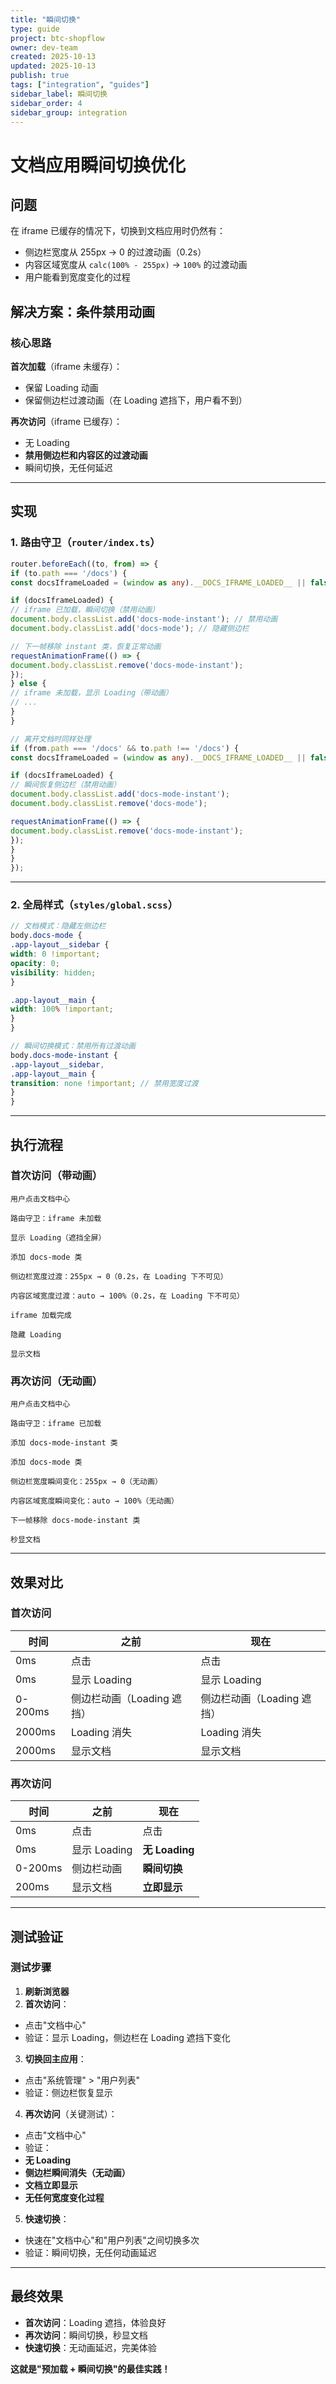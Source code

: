 ```yaml
---
title: "瞬间切换"
type: guide
project: btc-shopflow
owner: dev-team
created: 2025-10-13
updated: 2025-10-13
publish: true
tags: ["integration", "guides"]
sidebar_label: 瞬间切换
sidebar_order: 4
sidebar_group: integration
---
```

# 文档应用瞬间切换优化

## 问题

在 iframe 已缓存的情况下，切换到文档应用时仍然有：
- 侧边栏宽度从 255px → 0 的过渡动画（0.2s）
- 内容区域宽度从 `calc(100% - 255px)` → `100%` 的过渡动画
- 用户能看到宽度变化的过程

## 解决方案：条件禁用动画

### 核心思路

**首次加载**（iframe 未缓存）：
- 保留 Loading 动画
- 保留侧边栏过渡动画（在 Loading 遮挡下，用户看不到）

**再次访问**（iframe 已缓存）：
- 无 Loading
- **禁用侧边栏和内容区的过渡动画**
- 瞬间切换，无任何延迟

---

## 实现

### 1. 路由守卫（`router/index.ts`）

```typescript
router.beforeEach((to, from) => {
if (to.path === '/docs') {
const docsIframeLoaded = (window as any).__DOCS_IFRAME_LOADED__ || false;

if (docsIframeLoaded) {
// iframe 已加载，瞬间切换（禁用动画）
document.body.classList.add('docs-mode-instant'); // 禁用动画
document.body.classList.add('docs-mode'); // 隐藏侧边栏

// 下一帧移除 instant 类，恢复正常动画
requestAnimationFrame(() => {
document.body.classList.remove('docs-mode-instant');
});
} else {
// iframe 未加载，显示 Loading（带动画）
// ...
}
}

// 离开文档时同样处理
if (from.path === '/docs' && to.path !== '/docs') {
const docsIframeLoaded = (window as any).__DOCS_IFRAME_LOADED__ || false;

if (docsIframeLoaded) {
// 瞬间恢复侧边栏（禁用动画）
document.body.classList.add('docs-mode-instant');
document.body.classList.remove('docs-mode');

requestAnimationFrame(() => {
document.body.classList.remove('docs-mode-instant');
});
}
}
});
```

---

### 2. 全局样式（`styles/global.scss`）

```scss
// 文档模式：隐藏左侧边栏
body.docs-mode {
.app-layout__sidebar {
width: 0 !important;
opacity: 0;
visibility: hidden;
}

.app-layout__main {
width: 100% !important;
}
}

// 瞬间切换模式：禁用所有过渡动画
body.docs-mode-instant {
.app-layout__sidebar,
.app-layout__main {
transition: none !important; // 禁用宽度过渡
}
}
```

---

## 执行流程

### 首次访问（带动画）

```
用户点击文档中心

路由守卫：iframe 未加载

显示 Loading（遮挡全屏）

添加 docs-mode 类

侧边栏宽度过渡：255px → 0（0.2s，在 Loading 下不可见）

内容区域宽度过渡：auto → 100%（0.2s，在 Loading 下不可见）

iframe 加载完成

隐藏 Loading

显示文档
```

### 再次访问（无动画）

```
用户点击文档中心

路由守卫：iframe 已加载

添加 docs-mode-instant 类

添加 docs-mode 类

侧边栏宽度瞬间变化：255px → 0（无动画）

内容区域宽度瞬间变化：auto → 100%（无动画）

下一帧移除 docs-mode-instant 类

秒显文档
```

---

## 效果对比

### 首次访问
| 时间 | 之前 | 现在 |
|------|------|------|
| 0ms | 点击 | 点击 |
| 0ms | 显示 Loading | 显示 Loading |
| 0-200ms | 侧边栏动画（Loading 遮挡） | 侧边栏动画（Loading 遮挡） |
| 2000ms | Loading 消失 | Loading 消失 |
| 2000ms | 显示文档 | 显示文档 |

### 再次访问
| 时间 | 之前 | 现在 |
|------|------|------|
| 0ms | 点击 | 点击 |
| 0ms | 显示 Loading | **无 Loading** |
| 0-200ms | 侧边栏动画 | **瞬间切换** |
| 200ms | 显示文档 | **立即显示** |

---

## 测试验证

### 测试步骤

1. **刷新浏览器**
2. **首次访问**：
- 点击"文档中心"
- 验证：显示 Loading，侧边栏在 Loading 遮挡下变化

3. **切换回主应用**：
- 点击"系统管理" > "用户列表"
- 验证：侧边栏恢复显示

4. **再次访问**（关键测试）：
- 点击"文档中心"
- 验证：
- **无 Loading**
- **侧边栏瞬间消失（无动画）**
- **文档立即显示**
- **无任何宽度变化过程**

5. **快速切换**：
- 快速在"文档中心"和"用户列表"之间切换多次
- 验证：瞬间切换，无任何动画延迟

---

## 最终效果

- **首次访问**：Loading 遮挡，体验良好
- **再次访问**：瞬间切换，秒显文档
- **快速切换**：无动画延迟，完美体验

**这就是"预加载 + 瞬间切换"的最佳实践！**
